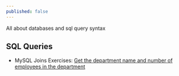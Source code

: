 ```yaml
---
published: false
---
```

All about databases and sql query syntax

## SQL Queries
- MySQL Joins Exercises: [Get the department name and number of employees in the department](https://www.w3resource.com/mysql-exercises/join-exercises/write-a-query-to-get-the-department-name-and-number-of-employees-in-the-department.php)
